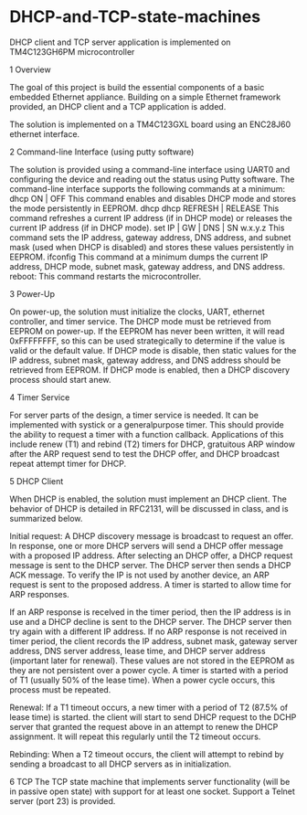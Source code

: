 # DHCP-and-TCP-state-machines
DHCP client and TCP server application is implemented on TM4C123GH6PM microcontroller

1 Overview

The goal of this project is build the essential components of a basic embedded Ethernet appliance.
Building on a simple Ethernet framework provided, an DHCP client and a TCP application is added.

The solution is implemented on a TM4C123GXL board using an ENC28J60 ethernet interface.

2 Command-line Interface (using putty software)

The solution is provided using a command-line interface using UART0 and configuring the device and reading
out the status using Putty software. The command-line interface supports the following commands at a minimum:
dhcp ON | OFF
This command enables and disables DHCP mode and stores the mode persistently in EEPROM.
dhcp dhcp REFRESH | RELEASE
This command refreshes a current IP address (if in DHCP mode) or releases the current IP address (if in
DHCP mode).
set IP | GW | DNS | SN w.x.y.z
This command sets the IP address, gateway address, DNS address, and subnet mask (used when DHCP
is disabled) and stores these values persistently in EEPROM.
ifconfig
This command at a minimum dumps the current IP address, DHCP mode, subnet mask, gateway
address, and DNS address.
reboot:
This command restarts the microcontroller.

3 Power-Up 

On power-up, the solution must initialize the clocks, UART, ethernet controller, and timer service.
The DHCP mode must be retrieved from EEPROM on power-up. If the EEPROM has never been written,
it will read 0xFFFFFFFF, so this can be used strategically to determine if the value is valid or the default
value. If DHCP mode is disable, then static values for the IP address, subnet mask, gateway address,
and DNS address should be retrieved from EEPROM.
If DHCP mode is enabled, then a DHCP discovery process should start anew.

4 Timer Service 

For server parts of the design, a timer service is needed. It can be implemented with systick or a generalpurpose
timer. This should provide the ability to request a timer with a function callback. Applications of
this include renew (T1) and rebind (T2) timers for DHCP, gratuitous ARP window after the ARP request
send to test the DHCP offer, and DHCP broadcast repeat attempt timer for DHCP.

5 DHCP Client 

When DHCP is enabled, the solution must implement an DHCP client. The behavior of DHCP is detailed
in RFC2131, will be discussed in class, and is summarized below.

Initial request:
A DHCP discovery message is broadcast to request an offer. In response, one or more DHCP servers
will send a DHCP offer message with a proposed IP address. After selecting an DHCP offer, a DHCP
request message is sent to the DHCP server. The DHCP server then sends a DHCP ACK message.
To verify the IP is not used by another device, an ARP request is sent to the proposed address. A timer
is started to allow time for ARP responses.

If an ARP response is recelved in the timer period, then the IP address is in use and a DHCP decline is
sent to the DHCP server. The DHCP server then try again with a different IP address.
If no ARP response is not received in timer period, the client records the IP address, subnet mask,
gateway server address, DNS server address, lease time, and DHCP server address (important later for
renewal). These values are not stored in the EEPROM as they are not persistent over a power cycle. A
timer is started with a period of T1 (usually 50% of the lease time).
When a power cycle occurs, this process must be repeated.

Renewal:
If a T1 timeout occurs, a new timer with a period of T2 (87.5% of lease time) is started. the client will
start to send DHCP request to the DCHP server that granted the request above in an attempt to renew
the DHCP assignment. It will repeat this regularly until the T2 timeout occurs.

Rebinding:
When a T2 timeout occurs, the client will attempt to rebind by sending a broadcast to all DHCP servers as
in initialization.

6 TCP 
The TCP state machine that implements server functionality (will be in passive
open state) with support for at least one socket. Support a Telnet server (port 23) is provided.
